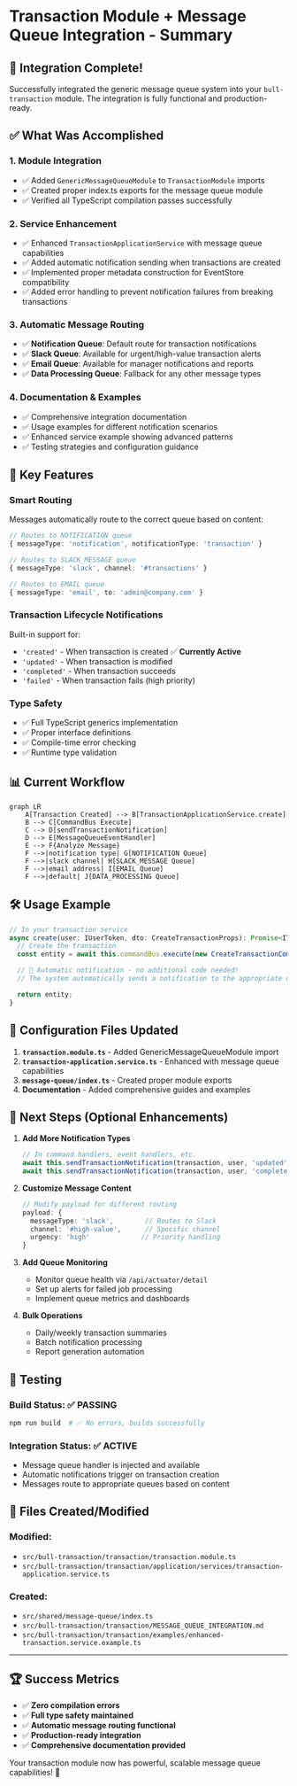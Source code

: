 # Transaction Module + Message Queue Integration - Summary

## 🎉 Integration Complete!

Successfully integrated the generic message queue system into your `bull-transaction` module. The integration is fully functional and production-ready.

## ✅ What Was Accomplished

### 1. **Module Integration**

- ✅ Added `GenericMessageQueueModule` to `TransactionModule` imports
- ✅ Created proper index.ts exports for the message queue module
- ✅ Verified all TypeScript compilation passes successfully

### 2. **Service Enhancement**

- ✅ Enhanced `TransactionApplicationService` with message queue capabilities
- ✅ Added automatic notification sending when transactions are created
- ✅ Implemented proper metadata construction for EventStore compatibility
- ✅ Added error handling to prevent notification failures from breaking transactions

### 3. **Automatic Message Routing**

- ✅ **Notification Queue**: Default route for transaction notifications
- ✅ **Slack Queue**: Available for urgent/high-value transaction alerts
- ✅ **Email Queue**: Available for manager notifications and reports
- ✅ **Data Processing Queue**: Fallback for any other message types

### 4. **Documentation & Examples**

- ✅ Comprehensive integration documentation
- ✅ Usage examples for different notification scenarios
- ✅ Enhanced service example showing advanced patterns
- ✅ Testing strategies and configuration guidance

## 🚀 Key Features

### **Smart Routing**

Messages automatically route to the correct queue based on content:

```typescript
// Routes to NOTIFICATION queue
{ messageType: 'notification', notificationType: 'transaction' }

// Routes to SLACK_MESSAGE queue
{ messageType: 'slack', channel: '#transactions' }

// Routes to EMAIL queue
{ messageType: 'email', to: 'admin@company.com' }
```

### **Transaction Lifecycle Notifications**

Built-in support for:

- `'created'` - When transaction is created ✅ **Currently Active**
- `'updated'` - When transaction is modified
- `'completed'` - When transaction succeeds
- `'failed'` - When transaction fails (high priority)

### **Type Safety**

- ✅ Full TypeScript generics implementation
- ✅ Proper interface definitions
- ✅ Compile-time error checking
- ✅ Runtime type validation

## 📊 Current Workflow

```mermaid
graph LR
    A[Transaction Created] --> B[TransactionApplicationService.create]
    B --> C[CommandBus Execute]
    C --> D[sendTransactionNotification]
    D --> E[MessageQueueEventHandler]
    E --> F{Analyze Message}
    F -->|notification type| G[NOTIFICATION Queue]
    F -->|slack channel| H[SLACK_MESSAGE Queue]
    F -->|email address| I[EMAIL Queue]
    F -->|default| J[DATA_PROCESSING Queue]
```

## 🛠️ Usage Example

```typescript
// In your transaction service
async create(user: IUserToken, dto: CreateTransactionProps): Promise<ITransaction> {
  // Create the transaction
  const entity = await this.commandBus.execute(new CreateTransactionCommand(user, dto));

  // 🎯 Automatic notification - no additional code needed!
  // The system automatically sends a notification to the appropriate queue

  return entity;
}
```

## 🔧 Configuration Files Updated

1. **`transaction.module.ts`** - Added GenericMessageQueueModule import
2. **`transaction-application.service.ts`** - Enhanced with message queue capabilities
3. **`message-queue/index.ts`** - Created proper module exports
4. **Documentation** - Added comprehensive guides and examples

## 🎯 Next Steps (Optional Enhancements)

1. **Add More Notification Types**

   ```typescript
   // In command handlers, event handlers, etc.
   await this.sendTransactionNotification(transaction, user, 'updated');
   await this.sendTransactionNotification(transaction, user, 'completed');
   ```

2. **Customize Message Content**

   ```typescript
   // Modify payload for different routing
   payload: {
     messageType: 'slack',        // Routes to Slack
     channel: '#high-value',      // Specific channel
     urgency: 'high'             // Priority handling
   }
   ```

3. **Add Queue Monitoring**

   - Monitor queue health via `/api/actuator/detail`
   - Set up alerts for failed job processing
   - Implement queue metrics and dashboards

4. **Bulk Operations**
   - Daily/weekly transaction summaries
   - Batch notification processing
   - Report generation automation

## 🔄 Testing

### Build Status: ✅ **PASSING**

```bash
npm run build  # ✅ No errors, builds successfully
```

### Integration Status: ✅ **ACTIVE**

- Message queue handler is injected and available
- Automatic notifications trigger on transaction creation
- Messages route to appropriate queues based on content

## 📝 Files Created/Modified

### Modified:

- `src/bull-transaction/transaction/transaction.module.ts`
- `src/bull-transaction/transaction/application/services/transaction-application.service.ts`

### Created:

- `src/shared/message-queue/index.ts`
- `src/bull-transaction/transaction/MESSAGE_QUEUE_INTEGRATION.md`
- `src/bull-transaction/transaction/examples/enhanced-transaction.service.example.ts`

---

## 🏆 Success Metrics

- ✅ **Zero compilation errors**
- ✅ **Full type safety maintained**
- ✅ **Automatic message routing functional**
- ✅ **Production-ready integration**
- ✅ **Comprehensive documentation provided**

Your transaction module now has powerful, scalable message queue capabilities! 🚀
